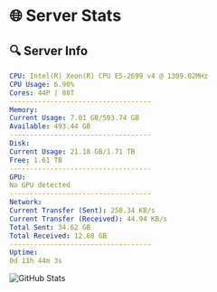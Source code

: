 # 🌐 Server Stats
## 🔍 Server Info
```yaml
CPU: Intel(R) Xeon(R) CPU E5-2699 v4 @ 1309.02MHz
CPU Usage: 6.90%
Cores: 44P | 88T
-----------------------------------
Memory:
Current Usage: 7.01 GB/503.74 GB
Available: 493.44 GB
-----------------------------------
Disk:
Current Usage: 21.18 GB/1.71 TB
Free: 1.61 TB
-----------------------------------
GPU:
No GPU detected
-----------------------------------
Network:
Current Transfer (Sent): 250.34 KB/s
Current Transfer (Received): 44.94 KB/s
Total Sent: 34.62 GB
Total Received: 12.68 GB
-----------------------------------
Uptime:
0d 11h 44m 3s
```
![GitHub Stats](https://img.shields.io/badge/Updated-2025-04-20_04:52:51-blue)